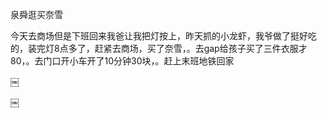 <p>泉舜逛买奈雪<br></p><p>今天去商场但是下班回来我爸让我把灯按上，昨天抓的小龙虾，我爷做了挺好吃的，装完灯8点多了，赶紧去商场，买了奈雪，。去gap给孩子买了三件衣服才80，。去门口开小车开了10分钟30块，。赶上末班地铁回家</p><p>￼</p><p></p><p>￼</p>